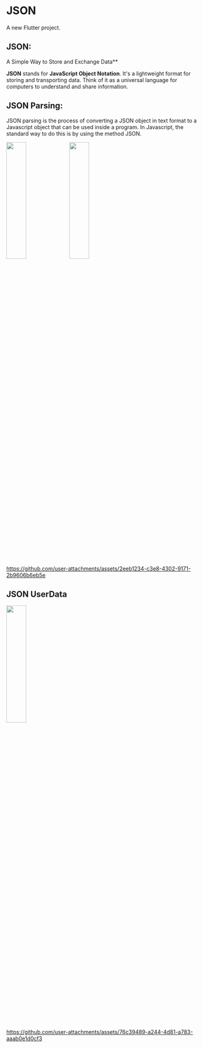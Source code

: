 # JSON

A new Flutter project.
## JSON: 
 A Simple Way to Store and Exchange Data**

**JSON** stands for **JavaScript Object Notation**. It's a lightweight format for storing and transporting data. Think of it as a universal language for computers to understand and share information.

## JSON Parsing:
 JSON parsing is the process of converting a JSON object in text format to a Javascript object that can be used inside a program. In Javascript, the standard way to do this is by using the method JSON.
<p>
 <img src="https://github.com/user-attachments/assets/e5ed81b8-ac92-4328-a77a-0f1240f2bf30" height=28% width=32%>
 <img src=" https://github.com/user-attachments/assets/b8cab509-6e4d-4a34-b494-506fffed6ab4"height=28% width=32%>
  

https://github.com/user-attachments/assets/2eeb1234-c3e8-4302-9171-2b9606b6eb5e



</p>


## JSON UserData
 <img src="https://github.com/user-attachments/assets/c1f8ccd1-8c38-469b-9444-ed0e0502d74f" height=28% width=32%>


https://github.com/user-attachments/assets/76c39489-a244-4d81-a783-aaab0e1d0cf3

